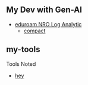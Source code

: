 ## My Dev with Gen-AI
- [eduroam NRO Log Analytic](./nro-log-analytic.md)
  - [compact](./eduroam-weblog/compact/) 
## my-tools
 Tools Noted

- [hey](./hey.md)